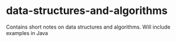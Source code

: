 # data-structures-and-algorithms

Contains short notes on data structures and algorithms.
Will include examples in Java
